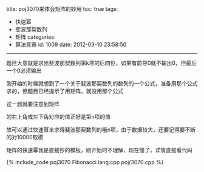 title: poj3070来体会矩阵的妙用
toc: true
tags:
  - 快速幂
  - 斐波那契数列
  - 矩阵
categories:
  - 算法竞赛
id: 1009
date: 2012-03-10 23:58:50
---

题目大意就是求出斐波那契数列第k项的后四位，如果有前导0就不输出0，但最后一个0必须输出

刚开始的时候就想到了一个关于斐波那契数列的数列的一个公式，准备用那个公式求的，但题目已经提示了用矩阵，就没用那个公式

这一题就要注意到矩阵

的右上角或左下角对应的值正好是第n项的值

故可以通过快速幂来求得斐波那契数列的哦n项，由于数据较大，还要记得要不断的对10000取模

矩阵的快速幂我是直接抄的模板，刚开始时不理解，现在懂了，详情直接看代码

{% include_code poj3070 Fibonacci lang:cpp poj/3070.cpp %}
